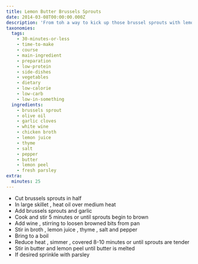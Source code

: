 ```yaml
---
title: Lemon Butter Brussels Sprouts
date: 2014-03-08T00:00:00.000Z
description: 'From toh a way to kick up those brussel sprouts with lemon, butter & wine'
taxonomies:
  tags:
    - 30-minutes-or-less
    - time-to-make
    - course
    - main-ingredient
    - preparation
    - low-protein
    - side-dishes
    - vegetables
    - dietary
    - low-calorie
    - low-carb
    - low-in-something
  ingredients:
    - brussels sprout
    - olive oil
    - garlic cloves
    - white wine
    - chicken broth
    - lemon juice
    - thyme
    - salt
    - pepper
    - butter
    - lemon peel
    - fresh parsley
extra:
  minutes: 25
---
```

 - Cut brussels sprouts in half
 - In large skillet , heat oil over medium heat
 - Add brussels sprouts and garlic
 - Cook and stir 5 minutes or until sprouts begin to brown
 - Add wine , stirring to loosen browned bits from pan
 - Stir in broth , lemon juice , thyme , salt and pepper
 - Bring to a boil
 - Reduce heat , simmer , covered 8-10 minutes or until sprouts are tender
 - Stir in butter and lemon peel until butter is melted
 - If desired sprinkle with parsley
